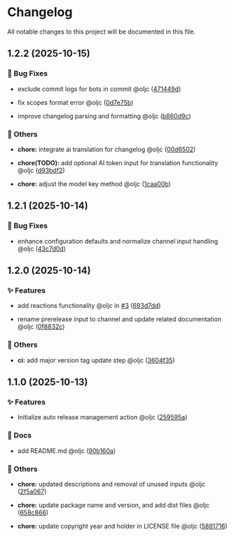 # Changelog

All notable changes to this project will be documented in this file.

## 1.2.2 (2025-10-15)

### 🐛 Bug Fixes

* exclude commit logs for bots in commit @oljc ([471449d](https://github.com/oljc/release/commit/471449de65281e974a6de971795505acb3174d95))

* fix scopes format error @oljc ([0d7e75b](https://github.com/oljc/release/commit/0d7e75b4d2d8fd20106ce74a463c27a065339cf3))

* improve changelog parsing and formatting @oljc ([b860d9c](https://github.com/oljc/release/commit/b860d9cb34295d12d4e020aabcdd9bbdec2891f5))

### 🔧 Others

* **chore:** integrate ai translation for changelog @oljc ([00d6502](https://github.com/oljc/release/commit/00d650261025170ed82254d1764b3227764846dc))

* **chore(TODO):** add optional AI token input for translation functionality @oljc ([d93bdf2](https://github.com/oljc/release/commit/d93bdf2bc5183dbc74a2584b7f485c2e1cc35914))

* **chore:** adjust the model key method @oljc ([1caa00b](https://github.com/oljc/release/commit/1caa00be94c2fe443ee42942ba63c8b5d2f16cc0))


## 1.2.1 (2025-10-14)

### 🐛 Bug Fixes

* enhance configuration defaults and normalize channel input handling @oljc ([43c7d0d](https://github.com/oljc/release/commit/43c7d0d1fc77fd4e7580d4a268764f0f7c644d9d))












## 1.2.0 (2025-10-14)

### ✨ Features

* add reactions functionality @oljc in [#3](https://github.com/oljc/release/pull/3) ([693d7dd](https://github.com/oljc/release/commit/693d7dd5bf28fe88e2e1f273d5333feaff1569d9))

* rename prerelease input to channel and update related documentation @oljc ([0f8832c](https://github.com/oljc/release/commit/0f8832c5dec42ad9d13286b11b323e83f9de634d))

### 🔧 Others

* **ci:** add major version tag update step @oljc ([3604f35](https://github.com/oljc/release/commit/3604f35e53b7209589ade20b704648b2f1530099))














## 1.1.0 (2025-10-13)

### ✨ Features

* Initialize  auto release management action @oljc ([259595a](https://github.com/oljc/release/commit/259595addf79927ee13c7984a0e04c1a0ccd0090))

### 📝 Docs

* add README.md @oljc ([90b160a](https://github.com/oljc/release/commit/90b160a09f942f0dbfc6055cb6b19e29c85d9405))

### 🔧 Others

* **chore:** updated descriptions and removal of unused inputs @oljc ([2f5a067](https://github.com/oljc/release/commit/2f5a0672ad80d8bc85ae89ab49efa88a53a9c2a4))

* **chore:** update package name and version, and add dist files @oljc ([658c866](https://github.com/oljc/release/commit/658c866fcd7a5a21331fef91d92161d4393d5391))

* **chore:** update copyright year and holder in LICENSE file @oljc ([5881716](https://github.com/oljc/release/commit/5881716f3087be73472526f103d0481c7d4abc73))








